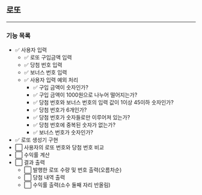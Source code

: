 ## 로또

---

### 기능 목록

- ✅ 사용자 입력
    - ✅ 로또 구입금액 입력
    - ✅ 당첨 번호 입력
    - ✅ 보너스 번호 입력
    - ✅ 사용자 입력 예외 처리
        - ✅ 구입 금액이 숫자인가?
        - ✅ 구입 금액이 1000원으로 나누어 떨어지는가?
        - ✅ 당첨 번호와 보너스 번호의 입력 값이 1이상 45이하 숫자인가?
        - ✅ 당첨 번호가 6개인가?
        - ✅ 당첨 번호가 숫자들로만 이루어져 있는가?
        - ✅ 당첨 번호에 중복된 숫자가 없는가?
        - ✅ 보너스 번호가 숫자인가?
- ✅ 로또 생성기 구현
- ⬜ 사용자의 로또 번호와 당첨 번호 비교
- ⬜ 수익률 계산
- ⬜ 결과 출력
    - ⬜ 발행한 로또 수량 및 번호 출력(오름차순)
    - ⬜ 당첨 내역 출력
    - ⬜ 수익률 출력(소수 둘째 자리 반올림)
    